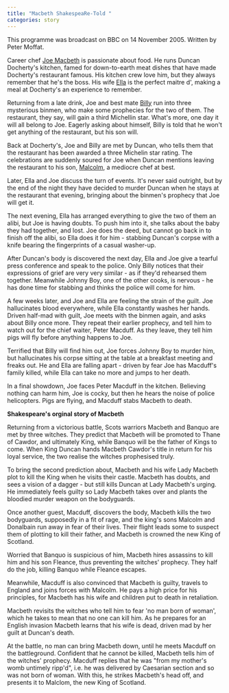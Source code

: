 ```yaml
---
title: "Macbeth ShakespeaRe-Told "
categories: story
---
```


This programme was broadcast on BBC on 14 November 2005. Written by Peter Moffat.

Career chef [Joe Macbeth](https://www.bbc.co.uk/drama/shakespeare/macbeth/james_mcavoy.shtml) is passionate about food. He runs Duncan Docherty's kitchen, famed for down-to-earth meat dishes that have made Docherty's restaurant famous. His kitchen crew love him, but they always remember that he's the boss. His wife [Ella](https://www.bbc.co.uk/drama/shakespeare/macbeth/keeley_hawes.shtml) is the perfect maitre d', making a meal at Docherty's an experience to remember.

Returning from a late drink, Joe and best mate [Billy](https://www.bbc.co.uk/drama/shakespeare/macbeth/joseph_millson.shtml) run into three mysterious binmen, who make some prophecies for the two of them. The restaurant, they say, will gain a third Michellin star. What's more, one day it will all belong to Joe. Eagerly asking about himself, Billy is told that he won't get anything of the restaurant, but his son will.

Back at Docherty's, Joe and Billy are met by Duncan, who tells them that the restaurant has been awarded a three Michelin star rating. The celebrations are suddenly soured for Joe when Duncan mentions leaving the restaurant to his son, [Malcolm](https://www.bbc.co.uk/drama/shakespeare/macbeth/toby_kebbell.shtml), a mediocre chef at best.

Later, Ella and Joe discuss the turn of events. It's never said outright, but by the end of the night they have decided to murder Duncan when he stays at the restaurant that evening, bringing about the binmen's prophecy that Joe will get it.

The next evening, Ella has arranged everything to give the two of them an alibi, but Joe is having doubts. To push him into it, she talks about the baby they had together, and lost. Joe does the deed, but cannot go back in to finish off the alibi, so Ella does it for him - stabbing Duncan's corpse with a knife bearing the fingerprints of a casual washer-up.

After Duncan's body is discovered the next day, Ella and Joe give a tearful press conference and speak to the police. Only Billy notices that their expressions of grief are very very similar - as if they'd rehearsed them together. Meanwhile Johnny Boy, one of the other cooks, is nervous - he has done time for stabbing and thinks the police will come for him.

A few weeks later, and Joe and Ella are feeling the strain of the guilt. Joe hallucinates blood everywhere, while Ella constantly washes her hands. Driven half-mad with guilt, Joe meets with the binmen again, and asks about Billy once more. They repeat their earlier prophecy, and tell him to watch out for the chief waiter, Peter Macduff. As they leave, they tell him pigs will fly before anything happens to Joe.

Terrified that Billy will find him out, Joe forces Johnny Boy to murder him, but hallucinates his corpse sitting at the table at a breakfast meeting and freaks out. He and Ella are falling apart - driven by fear Joe has Macduff's family killed, while Ella can take no more and jumps to her death.

In a final showdown, Joe faces Peter Macduff in the kitchen. Believing nothing can harm him, Joe is cocky, but then he hears the noise of police helicopters. Pigs are flying, and Macduff stabs Macbeth to death.


**Shakespeare's orginal story of Macbeth**

Returning from a victorious battle, Scots warriors Macbeth and Banquo are met by three witches. They predict that Macbeth will be promoted to Thane of Cawdor, and ultimately King, while Banquo will be the father of Kings to come. When King Duncan hands Macbeth Cawdor's title in return for his loyal service, the two realise the witches prophesised truly.

To bring the second prediction about, Macbeth and his wife Lady Macbeth plot to kill the King when he visits their castle. Macbeth has doubts, and sees a vision of a dagger - but still kills Duncan at Lady Macbeth's urging. He immediately feels guilty so Lady Macbeth takes over and plants the bloodied murder weapon on the bodyguards.

Once another guest, Macduff, discovers the body, Macbeth kills the two bodyguards, supposedly in a fit of rage, and the king's sons Malcolm and Donalbain run away in fear of their lives. Their flight leads some to suspect them of plotting to kill their father, and Macbeth is crowned the new King of Scotland.

Worried that Banquo is suspicious of him, Macbeth hires assassins to kill him and his son Fleance, thus preventing the witches' prophecy. They half do the job, killing Banquo while Fleance escapes.

Meanwhile, Macduff is also convinced that Macbeth is guilty, travels to England and joins forces with Malcolm. He pays a high price for his principles, for Macbeth has his wife and children put to death in retaliation.

Macbeth revisits the witches who tell him to fear 'no man born of woman', which he takes to mean that no one can kill him. As he prepares for an English invasion Macbeth learns that his wife is dead, driven mad by her guilt at Duncan's death.

At the battle, no man can bring Macbeth down, until he meets Macduff on the battleground. Confident that he cannot be killed, Macbeth tells him of the witches' prophecy. Macduff replies that he was "from my mother's womb untimely ripp'd", i.e. he was delivered by Caesarian section and so was not born of woman. With this, he strikes Macbeth's head off, and presents it to Malclom, the new King of Scotland.
